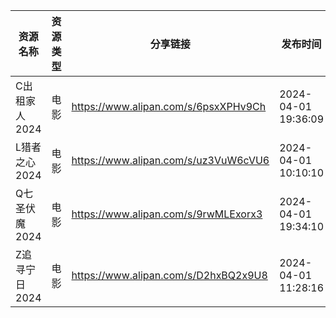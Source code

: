 | 资源名称      | 资源类型 | 分享链接                                 | 发布时间                |
| --------- | ---- | ------------------------------------ | ------------------- |
| C出租家人2024 | 电影   | https://www.alipan.com/s/6psxXPHv9Ch | 2024-04-01 19:36:09 |
| L猎者之心2024 | 电影   | https://www.alipan.com/s/uz3VuW6cVU6 | 2024-04-01 10:10:10 |
| Q七圣伏魔2024 | 电影   | https://www.alipan.com/s/9rwMLExorx3 | 2024-04-01 19:34:10 |
| Z追寻宁日2024 | 电影   | https://www.alipan.com/s/D2hxBQ2x9U8 | 2024-04-01 11:28:16 |
